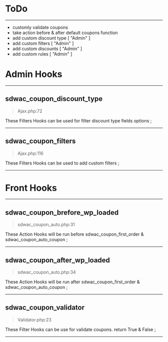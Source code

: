# ToDo

---

- customly validate coupons
- take action before & after default coupons function
- add custom discount type [ "Admin" ]
- add custom filters [ "Admin" ]
- add custom discounts [ "Admin" ]
- add custom rules [ "Admin" ]

# Admin Hooks

---

## sdwac_coupon_discount_type

> Ajax.php:72

These Filters Hooks can be used for filter discount type fields options ;

---

## sdwac_coupon_filters

> Ajax.php:116

These Filters Hooks can be used to add custom filters ;

---

# Front Hooks

---

## sdwac_coupon_brefore_wp_loaded

> sdwac_coupon_auto.php:31

These Action Hooks will be run before sdwac_coupon_first_order & sdwac_coupon_auto_coupon ;

---

## sdwac_coupon_after_wp_loaded

> sdwac_coupon_auto.php:34

These Action Hooks will be run after sdwac_coupon_first_order & sdwac_coupon_auto_coupon ;

---

## sdwac_coupon_validator

> Validator.php:23

These Filter Hooks can be use for validate coupons. return True & False ;

---

